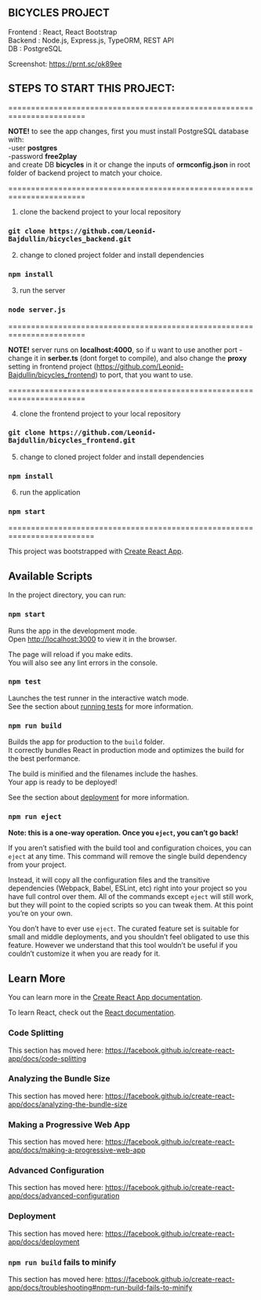 ## BICYCLES PROJECT

Frontend : React, React Bootstrap<br>
Backend : Node.js, Express.js, TypeORM, REST API<br>
DB : PostgreSQL<br>

Screenshot: https://prnt.sc/ok89ee

## STEPS TO START THIS PROJECT:

=======================================================================

<b>NOTE!</b> to see the app changes, first you must install PostgreSQL database with:<br>
-user <b>postgres</b><br>
-password <b>free2play</b><br>
and create DB <b>bicycles</b> in it
or
change the inputs of <b>ormconfig.json</b> in root folder of backend project to match your choice.

=======================================================================

1. clone the backend project to your local repository

### `git clone https://github.com/Leonid-Bajdullin/bicycles_backend.git`

2. change to cloned project folder and install dependencies

### `npm install`

3. run the server

### `node server.js`

=======================================================================

<b>NOTE!</b> server runs on <b>localhost:4000</b>, so if u want to use another port - change it in <b>serber.ts</b> (dont forget to compile), and also change the <b>proxy</b> setting in frontend project (https://github.com/Leonid-Bajdullin/bicycles_frontend) to port, that you want to use.

=======================================================================

4. clone the frontend project to your local repository

### `git clone https://github.com/Leonid-Bajdullin/bicycles_frontend.git`

5. change to cloned project folder and install dependencies

### `npm install`

6. run the application

### `npm start`

=========================================================================

This project was bootstrapped with [Create React App](https://github.com/facebook/create-react-app).

## Available Scripts

In the project directory, you can run:

### `npm start`

Runs the app in the development mode.<br>
Open [http://localhost:3000](http://localhost:3000) to view it in the browser.

The page will reload if you make edits.<br>
You will also see any lint errors in the console.

### `npm test`

Launches the test runner in the interactive watch mode.<br>
See the section about [running tests](https://facebook.github.io/create-react-app/docs/running-tests) for more information.

### `npm run build`

Builds the app for production to the `build` folder.<br>
It correctly bundles React in production mode and optimizes the build for the best performance.

The build is minified and the filenames include the hashes.<br>
Your app is ready to be deployed!

See the section about [deployment](https://facebook.github.io/create-react-app/docs/deployment) for more information.

### `npm run eject`

**Note: this is a one-way operation. Once you `eject`, you can’t go back!**

If you aren’t satisfied with the build tool and configuration choices, you can `eject` at any time. This command will remove the single build dependency from your project.

Instead, it will copy all the configuration files and the transitive dependencies (Webpack, Babel, ESLint, etc) right into your project so you have full control over them. All of the commands except `eject` will still work, but they will point to the copied scripts so you can tweak them. At this point you’re on your own.

You don’t have to ever use `eject`. The curated feature set is suitable for small and middle deployments, and you shouldn’t feel obligated to use this feature. However we understand that this tool wouldn’t be useful if you couldn’t customize it when you are ready for it.

## Learn More

You can learn more in the [Create React App documentation](https://facebook.github.io/create-react-app/docs/getting-started).

To learn React, check out the [React documentation](https://reactjs.org/).

### Code Splitting

This section has moved here: https://facebook.github.io/create-react-app/docs/code-splitting

### Analyzing the Bundle Size

This section has moved here: https://facebook.github.io/create-react-app/docs/analyzing-the-bundle-size

### Making a Progressive Web App

This section has moved here: https://facebook.github.io/create-react-app/docs/making-a-progressive-web-app

### Advanced Configuration

This section has moved here: https://facebook.github.io/create-react-app/docs/advanced-configuration

### Deployment

This section has moved here: https://facebook.github.io/create-react-app/docs/deployment

### `npm run build` fails to minify

This section has moved here: https://facebook.github.io/create-react-app/docs/troubleshooting#npm-run-build-fails-to-minify
